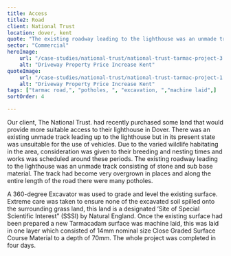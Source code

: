 ```yaml
---
title: Access 
title2: Road
client: National Trust
location: dover, kent
quote: "The existing roadway leading to the lighthouse was an unmade track consisting of stone and sub base material."
sector: "Commercial"
heroImage:
    url: "/case-studies/national-trust/national-trust-tarmac-project-3.webp"
    alt: "Driveway Property Price Increase Kent"
quoteImage:
    url: "/case-studies/national-trust/national-trust-tarmac-project-1.webp"
    alt: "Driveway Property Price Increase Kent"
tags: ["tarmac road,", "potholes, ", "excavation, ","machine laid",]
sortOrder: 4

---
```

Our client, The National Trust. had recently purchased some land that would provide more suitable access to their lighthouse in Dover. There was an existing unmade track leading up to the lighthouse but in its present state was unsuitable for the use of vehicles. Due to the varied wildlife habitating in the area, consideration was given to their breeding and nesting times and works was scheduled around these periods. The existing roadway leading to the lighthouse was an unmade track consisting of stone and sub base material. The track had become very overgrown in places and along the entire length of the road there were many potholes. 

A 360-degree Excavator was used to grade and level the existing surface. Extreme care was taken to ensure none of the excavated soil spilled onto the surrounding grass land, this land is a designated ‘Site of Special Scientific Interest” (SSSI) by Natural England. Once the existing surface had been prepared a new Tarmacadam surface was machine laid, this was laid in one layer which consisted of 14mm nominal size Close Graded Surface Course Material to a depth of 70mm. The whole project was completed in four days.
